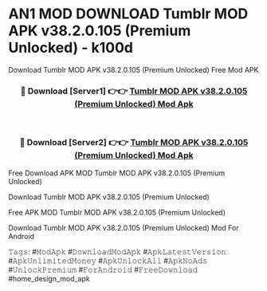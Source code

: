# AN1 MOD DOWNLOAD Tumblr MOD APK v38.2.0.105 (Premium Unlocked) - k100d
Download Tumblr MOD APK v38.2.0.105 (Premium Unlocked) Free Mod APK

<div align="center">
<h3>🔴 Download [Server1] 👉👉 <a href="https://apk-comot.site?title=Tumblr_MOD_APK_v38.2.0.105_(Premium_Unlocked)">Tumblr MOD APK v38.2.0.105 (Premium Unlocked) Mod Apk</a></h3><br>

<h3>🔴 Download [Server2] 👉👉 <a href="https://apk-comot.site?title=Tumblr_MOD_APK_v38.2.0.105_(Premium_Unlocked)">Tumblr MOD APK v38.2.0.105 (Premium Unlocked) Mod Apk</a></h3>
</div>


Free Download APK MOD Tumblr MOD APK v38.2.0.105 (Premium Unlocked)

Download Tumblr MOD APK v38.2.0.105 (Premium Unlocked) 

Free APK MOD Tumblr MOD APK v38.2.0.105 (Premium Unlocked) 

Download Tumblr MOD APK v38.2.0.105 (Premium Unlocked) Mod For Android

𝚃𝚊𝚐𝚜: #𝙼𝚘𝚍𝙰𝚙𝚔 #𝙳𝚘𝚠𝚗𝚕𝚘𝚊𝚍𝙼𝚘𝚍𝙰𝚙𝚔 #𝙰𝚙𝚔𝙻𝚊𝚝𝚎𝚜𝚝𝚅𝚎𝚛𝚜𝚒𝚘𝚗 #𝙰𝚙𝚔𝚄𝚗𝚕𝚒𝚖𝚒𝚝𝚎𝚍𝙼𝚘𝚗𝚎𝚢 #𝙰𝚙𝚔𝚄𝚗𝚕𝚘𝚌𝚔𝙰𝚕𝚕 #𝙰𝚙𝚔𝙽𝚘𝙰𝚍𝚜 #𝚄𝚗𝚕𝚘𝚌𝚔𝙿𝚛𝚎𝚖𝚒𝚞𝚖 #𝙵𝚘𝚛𝙰𝚗𝚍𝚛𝚘𝚒𝚍 #𝙵𝚛𝚎𝚎𝙳𝚘𝚠𝚗𝚕𝚘𝚊𝚍 #home_design_mod_apk